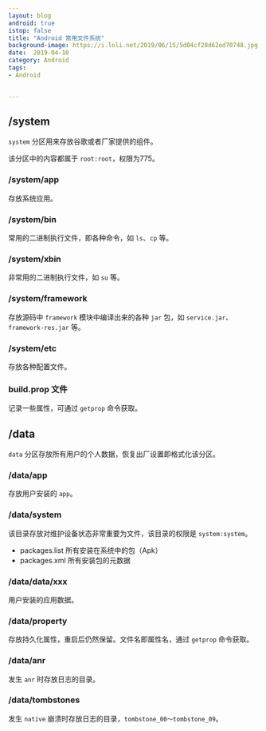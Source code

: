```yaml
---
layout: blog 
android: true 
istop: false
title: "Android 常用文件系统" 
background-image: https://i.loli.net/2019/06/15/5d04cf28d62ed70748.jpg
date:  2019-04-10
category: Android
tags: 
- Android


---
```


## /system

`system` 分区用来存放谷歌或者厂家提供的组件。

该分区中的内容都属于 `root:root`，权限为775。

### /system/app

存放系统应用。

### /system/bin

常用的二进制执行文件，即各种命令，如 `ls`、`cp` 等。

### /system/xbin

非常用的二进制执行文件，如 `su` 等。

### /system/framework

存放源码中 `framework` 模块中编译出来的各种 `jar` 包，如 `service.jar`、`framework-res.jar` 等。

### /system/etc

存放各种配置文件。

### build.prop 文件

记录一些属性，可通过 `getprop` 命令获取。

## /data

`data` 分区存放所有用户的个人数据，恢复出厂设置即格式化该分区。

### /data/app

存放用户安装的 `app`。

### /data/system

该目录存放对维护设备状态非常重要为文件，该目录的权限是 `system:system`。

- packages.list 所有安装在系统中的包（Apk）
- packages.xml 所有安装包的元数据

### /data/data/xxx

用户安装的应用数据。

### /data/property

存放持久化属性，重启后仍然保留。文件名即属性名，通过 `getprop` 命令获取。

### /data/anr

发生 `anr` 时存放日志的目录。

### /data/tombstones

发生 `native` 崩溃时存放日志的目录，`tombstone_00～tombstone_09`。




